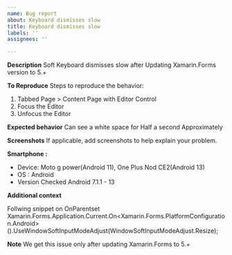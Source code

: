 ```yaml
---
name: Bug report
about: Keyboard dismisses slow
title: Keyboard dismisses slow
labels: ''
assignees: ''

---
```


**Description**
Soft Keyboard dismisses slow after Updating Xamarin.Forms version to 5.+

**To Reproduce**
Steps to reproduce the behavior:
1. Tabbed Page > Content Page with Editor Control
2. Focus the Editor
3. Unfocus the Editor

**Expected behavior**
 Can see a white space for Half a second Approximately



**Screenshots**
If applicable, add screenshots to help explain your problem.

**Smartphone :**
 - Device: Moto g power(Android 11), One Plus Nod CE2(Android 13) 
 - OS : Android
 - Version Checked  Android 7.1.1 - 13

**Additional context**

 Follwing snippet on OnParentset 
Xamarin.Forms.Application.Current.On<Xamarin.Forms.PlatformConfiguration.Android>().UseWindowSoftInputModeAdjust(WindowSoftInputModeAdjust.Resize);

**Note**
We get this issue only after updating Xamarin.Forms to 5.+
